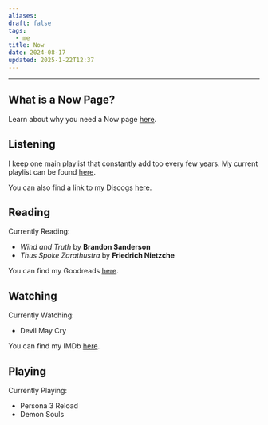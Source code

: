 ```yaml
---
aliases: 
draft: false
tags:
  - me
title: Now
date: 2024-08-17
updated: 2025-1-22T12:37
---
```


-------------------------------------------------------------------------------


## What is a Now Page?

Learn about why you need a Now page [here](https://nownownow.com/about).


## Listening

I keep one main playlist that constantly add too every few years. My current playlist can be found [here](https://open.spotify.com/playlist/3feDlFqrgP49k8q43rpkip?si=2xnKT7-mTcCSmOrkPe-zJA&pi=u-5Fcl0Ir7QaWk).

You can also find a link to my Discogs [here](https://www.discogs.com/user/binky_core).


## Reading

Currently Reading: 
- *Wind and Truth* by **Brandon Sanderson**
- *Thus Spoke Zarathustra* by **Friedrich Nietzche**

You can find my Goodreads [here](https://www.goodreads.com/user/show/119117493).


## Watching

Currently Watching:
- Devil May Cry

You can find my IMDb [here](https://www.imdb.com/user/ur42380257/ratings/).

## Playing

Currently Playing:
- Persona 3 Reload
- Demon Souls
